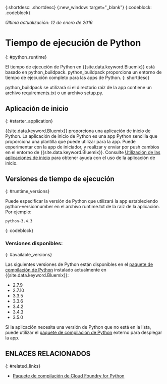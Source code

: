 {:shortdesc: .shortdesc}
{:new_window: target="_blank"}
{:codeblock: .codeblock}

*Última actualización: 12 de enero de 2016*

# Tiempo de ejecución de Python
{: #python_runtime}

El tiempo de ejecución de Python en {{site.data.keyword.Bluemix}} está basado en python_buildpack.
python_buildpack proporciona un entorno de tiempo de ejecución completo para las apps de Python.
{: shortdesc}

python_buildpack se utilizará si el directorio raíz de la app contiene un archivo requirements.txt o un archivo setup.py.

## Aplicación de inicio
{: #starter_application}

{{site.data.keyword.Bluemix}} proporciona una aplicación de inicio de Python. La aplicación de inicio de Python es una app Python sencilla que proporciona una plantilla que puede utilizar para la app. Puede experimentar con la app de iniciador, y realizar y enviar por push cambios en el entorno de {{site.data.keyword.Bluemix}}. Consulte [Utilización de las aplicaciones de inicio](../../cfapps/starter_app_usage.html) para obtener ayuda con el uso de la aplicación de inicio.

## Versiones de tiempo de ejecución
{: #runtime_versions}

Puede especificar la versión de Python que utilizará la app estableciendo python-versionnumber en el archivo runtime.txt de la raíz de la aplicación. Por ejemplo:

```
python-3.4.3
```
{: codeblock}


### Versiones disponibles:
{: #available_versions}

Las siguientes versiones de Python están disponibles en el
[paquete de compilación de Python](https://github.com/cloudfoundry/python-buildpack/releases/tag/v1.5.1)
instalado actualmente en {{site.data.keyword.Bluemix}}:

* 2.7.9
* 2.7.10
* 3.3.5
* 3.3.6
* 3.4.2
* 3.4.3
* 3.5.0

Si la aplicación necesita una versión de Python que no está en la lista,
puede utilizar el
[paquete de compilación de Python](https://github.com/cloudfoundry/python-buildpack) externo para
desplegar la app.

## ENLACES RELACIONADOS
{: #related_links}
* [Paquete de compilación de Cloud Foundry for Python](https://github.com/cloudfoundry/python-buildpack)
